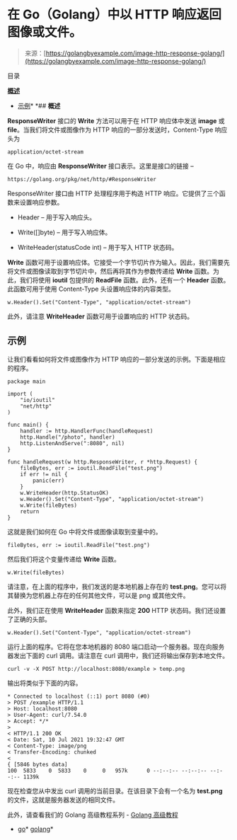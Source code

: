 <!--yml

类别：未分类。

日期：2024-10-13 06:39:25

-->

# 在 Go（Golang）中以 HTTP 响应返回图像或文件。

> 来源：[https://golangbyexample.com/image-http-response-golang/](https://golangbyexample.com/image-http-response-golang/)

目录

**[概述](#Overview "Overview")**

+   [示例](#Example "Example")*  *## **概述**

**ResponseWriter** 接口的 **Write** 方法可以用于在 HTTP 响应体中发送 **image** 或 **file**。当我们将文件或图像作为 HTTP 响应的一部分发送时，Content-Type 响应头为

```
application/octet-stream
```

在 Go 中，响应由 **ResponseWriter** 接口表示。这里是接口的链接 –

```
https://golang.org/pkg/net/http/#ResponseWriter
```

ResponseWriter 接口由 HTTP 处理程序用于构造 HTTP 响应。它提供了三个函数来设置响应参数。

+   Header – 用于写入响应头。

+   Write([]byte) – 用于写入响应体。

+   WriteHeader(statusCode int) – 用于写入 HTTP 状态码。

**Write** 函数可用于设置响应体。它接受一个字节切片作为输入。因此，我们需要先将文件或图像读取到字节切片中，然后再将其作为参数传递给 **Write** 函数。为此，我们将使用 **ioutil** 包提供的 **ReadFile** 函数。此外，还有一个 **Header** 函数。此函数可用于使用 Content-Type 头设置响应体的内容类型。

```
w.Header().Set("Content-Type", "application/octet-stream")
```

此外，请注意 **WriteHeader** 函数可用于设置响应的 HTTP 状态码。

## **示例**

让我们看看如何将文件或图像作为 HTTP 响应的一部分发送的示例。下面是相应的程序。

```
package main

import (
	"io/ioutil"
	"net/http"
)

func main() {
	handler := http.HandlerFunc(handleRequest)
	http.Handle("/photo", handler)
	http.ListenAndServe(":8080", nil)
}

func handleRequest(w http.ResponseWriter, r *http.Request) {
	fileBytes, err := ioutil.ReadFile("test.png")
	if err != nil {
		panic(err)
	}
	w.WriteHeader(http.StatusOK)
	w.Header().Set("Content-Type", "application/octet-stream")
	w.Write(fileBytes)
	return
}
```

这就是我们如何在 Go 中将文件或图像读取到变量中的。

```
fileBytes, err := ioutil.ReadFile("test.png")
```

然后我们将这个变量传递给 **Write** 函数。

```
w.Write(fileBytes)
```

请注意，在上面的程序中，我们发送的是本地机器上存在的 **test.png**。您可以将其替换为您机器上存在的任何其他文件，可以是 png 或其他文件。

此外，我们正在使用 **WriteHeader** 函数来指定 **200** HTTP 状态码。我们还设置了正确的头部。

```
w.Header().Set("Content-Type", "application/octet-stream")
```

运行上面的程序。它将在您本地机器的 8080 端口启动一个服务器。现在向服务器发出下面的 curl 调用。请注意在 curl 调用中，我们还将输出保存到本地文件。

```
curl -v -X POST http://localhost:8080/example > temp.png
```

输出将类似于下面的内容。

```
* Connected to localhost (::1) port 8080 (#0)
> POST /example HTTP/1.1
> Host: localhost:8080
> User-Agent: curl/7.54.0
> Accept: */*
> 
< HTTP/1.1 200 OK
< Date: Sat, 10 Jul 2021 19:32:47 GMT
< Content-Type: image/png
< Transfer-Encoding: chunked
< 
{ [5846 bytes data]
100  5833    0  5833    0     0   957k      0 --:--:-- --:--:-- --:--:-- 1139k
```

现在检查您从中发出 curl 调用的当前目录。在该目录下会有一个名为 **test.png** 的文件，这就是服务器发送的相同文件。

此外，请查看我们的 Golang 高级教程系列 - [Golang 高级教程](https://golangbyexample.com/golang-comprehensive-tutorial/)

+   [go](https://golangbyexample.com/tag/go/)*   [golang](https://golangbyexample.com/tag/golang/)*
